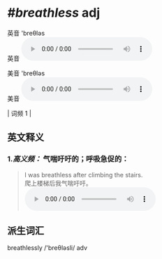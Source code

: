 # ***\#breathless*** adj
英音 'breθləs  
英音
<audio src="./media/breathless-B.aac" controls="controls"></audio>

美音 'breθləs  
美音
<audio src="./media/breathless.aac" controls="controls"></audio>



| 词频 1 |  

英文释义
---
### 1.*高义频：* **气喘吁吁的；呼吸急促的：**  

 > I was breathless after climbing the stairs.   
 > 爬上楼梯后我气喘吁吁。    
<audio src="./media/1-breathless.aac" controls="controls"></audio>


派生词汇
---
breathlessly /'breθləsli/ adv   

